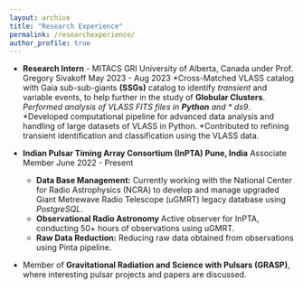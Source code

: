 ```yaml
---
layout: archive
title: "Research Experience"
permalink: /researchexperience/
author_profile: true
---
```

* **Research Intern** - MITACS GRI University of Alberta, Canada
under Prof. Gregory Sivakoff May 2023 - Aug 2023
  *Cross-Matched VLASS catalog with Gaia sub-sub-giants **(SSGs)** catalog to identify *transient* and variable events, to help
further in the study of **Globular Clusters**.
  *Performed analysis of VLASS FITS files in **Python** and *  *ds9**.
  *Developed computational pipeline for advanced data analysis and handling of large datasets of VLASS in Python.
  *Contributed to refining transient identification and classification using the VLASS data.

* **Indian Pulsar Timing Array Consortium (InPTA) Pune, India**
Associate Member June 2022 - Present
  * **Data Base Management:** Currently working with the National Center for Radio Astrophysics (NCRA) to develop and
manage upgraded Giant Metrewave Radio Telescope (uGMRT) legacy database using *PostgreSQL*.
  * **Observational Radio Astronomy** Active observer for InPTA, conducting 50+ hours of observations using uGMRT.
  * **Raw Data Reduction:** Reducing raw data obtained from observations using Pinta pipeline.
* Member of **Gravitational Radiation and Science with Pulsars (GRASP)**, where interesting pulsar projects and papers are
discussed.
